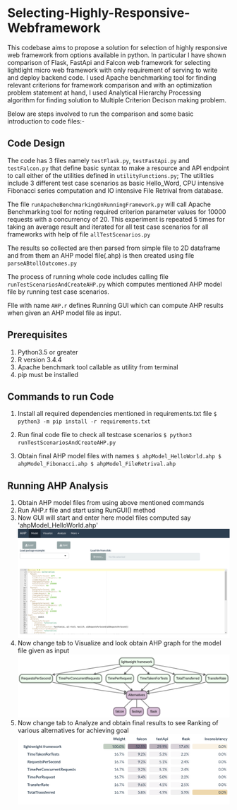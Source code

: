 # Selecting-Highly-Responsive-Webframework
This codebase aims to propose a solution for selection of highly responsive web framework from options available in python. In particular I have shown comparison of Flask, FastApi and Falcon web framework for selecting lightIight micro web framework with only requirement of serving to write and deploy backend code. I used Apache benchmarking tool for finding relevant criterions for framework comparison and with an optimization problem statement at hand, I used Analytical Hierarchy Processing algorithm for finding solution to Multiple Criterion Decison making problem.

Below are steps involved to run the comparison and some basic introduction to code files:-

## Code Design
The code has 3 files namely `testFlask.py`, `testFastApi.py` and `testFalcon.py` that define basic syntax to make a resource and API endpoint to call either of the utilities defined in `utilityFunctions.py`; The utilities include 3 different test case scenarios as basic Hello_Word, CPU intensive Fibonacci series computation and IO intensive File Retrival from database.

The file `runApacheBenchmarkingOnRunningFramework.py` will call Apache Benchmarking tool for noting required criterion parameter values for 10000 requests with a concurrency of 20. This experiment is repeated 5 times for taking an average result and iterated for all test case scenarios for all frameworks with help of file `allTestScenarios.py`

The results so collected are then parsed from simple file to 2D dataframe and from them an AHP model file(.ahp) is then created using file `parseABtollOutcomes.py`

The process of running whole code includes calling file `runTestScenariosAndCreateAHP.py` which computes mentioned AHP model file by running test case scenarios.

FIle with name `AHP.r` defines Running GUI which can compute AHP results when given an AHP model file as input.

## Prerequisites
1. Python3.5 or greater
2. R version 3.4.4
3. Apache benchmark tool callable as utility from terminal
4. pip must be installed

## Commands to run Code
1. Install all required dependencies mentioned in requirements.txt file
`
	$ python3 -m pip install -r requirements.txt
`

2. Run final code file to check all testcase scenarios
`
	$ python3 runTestScenariosAndCreateAHP.py
`

3. Obtain final AHP model files with names
`
	$ ahpModel_HelloWorld.ahp
	$ ahpModel_Fibonacci.ahp
	$ ahpModel_FileRetrival.ahp
`

## Running AHP Analysis
1. Obtain AHP model files from using above mentioned commands
2. Run AHP.r file and start using RunGUI() method
3. Now GUI will start and enter here model files computed say 'ahpModel_HelloWorld.ahp'
![Input AHP model file to the GUI](https://github.com/lihkinVerma/Selecting-Highly-responsive-Webframework/blob/master/imagesForGit/ahpModel.png)
4. Now change tab to Visualize and look obtain AHP graph for the model file given as input
![Visualize AHP Graph for the problem statement](https://github.com/lihkinVerma/Selecting-Highly-responsive-Webframework/blob/master/imagesForGit/ahpGraph.png)
5. Now change tab to Analyze and obtain final results to see Ranking of various alternatives for achieving goal
![Obtain AHP results for the problem statement](https://github.com/lihkinVerma/Selecting-Highly-responsive-Webframework/blob/master/imagesForGit/ahpResults.png)
